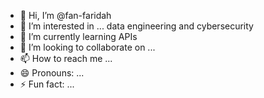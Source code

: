 - 👋 Hi, I’m @fan-faridah
- 👀 I’m interested in ... data engineering and cybersecurity
- 🌱 I’m currently learning APIs 
- 💞️ I’m looking to collaborate on ...
- 📫 How to reach me ...
- 😄 Pronouns: ...
- ⚡ Fun fact: ...

<!---
fan-faridah/fan-faridah is a ✨ special ✨ repository because its `README.md` (this file) appears on your GitHub profile.
You can click the Preview link to take a look at your changes.
--->
